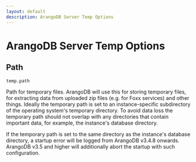 ```yaml
---
layout: default
description: ArangoDB Server Temp Options
---
```

# ArangoDB Server Temp Options

## Path

`temp.path`

Path for temporary files. ArangoDB will use this for storing temporary files, for
extracting data from uploaded zip files (e.g. for Foxx services) and other things.
Ideally the temporary path is set to an instance-specific subdirectory of the 
operating system's temporary directory.
To avoid data loss the temporary path should not overlap with any directories that 
contain important data, for example, the instance's database directory.

If the temporary path is set to the same directory as the instance's database directory,
a startup error will be logged from ArangoDB v3.4.8 onwards. ArangoDB v3.5 and higher will
additionally abort the startup with such configuration.
